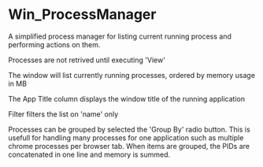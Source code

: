 # Win_ProcessManager
A simplified process manager for listing current running process and performing actions on them.

Processes are not retrived until executing 'View'

The window will list currently running processes, ordered by memory usage in MB

The App Title column displays the window title of the running application

Filter filters the list on 'name' only

Processes can be grouped by selected the 'Group By' radio button. This is usefull for handling many processes for one application such as multiple chrome processes per browser tab. When items are grouped, the PIDs are concatenated in one line and memory is summed.
